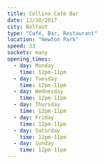```yaml
---
title: Collina Café Bar
date: 12/10/2017
city: Belfast
type: "Café, Bar, Restaurant"
location: "Newton Park"
speed: 33
sockets: many
opening_times:
  - day: Monday
    time: 12pm-11pm
  - day: Tuesday
    time: 12pm-11pm
  - day: Wednesday
    time: 12pm-11pm
  - day: Thursday
    time: 12pm-11pm
  - day: Friday
    time: 12pm-11pm
  - day: Saturday
    time: 12pm-11pm
  - day: Sunday
    time: 12pm-11pm
---
```

